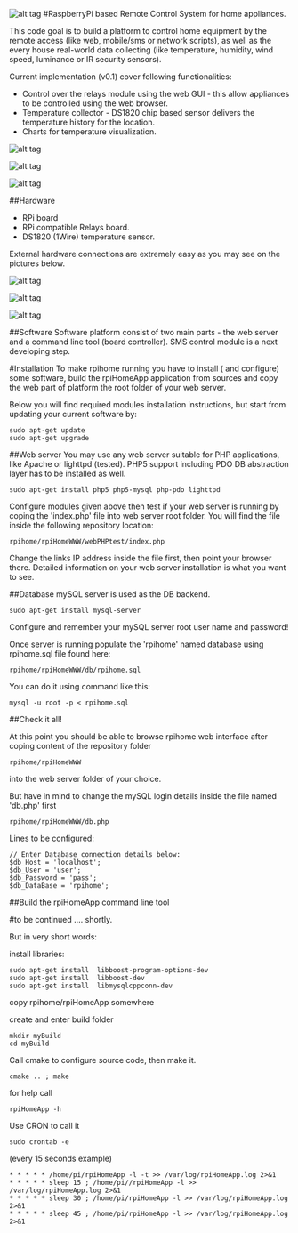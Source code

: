 ![alt tag](https://travis-ci.org/Paku-/rpihome.svg?branch=master)
#RaspberryPi  based Remote Control System for home appliances.

This code goal is to build a platform to control home equipment by the remote access (like web, mobile/sms or network scripts), as well as the every house real-world data collecting  (like temperature, humidity, wind speed, luminance or IR security sensors).

Current implementation (v0.1) cover following functionalities:

* Control over the relays module using the web GUI - this allow appliances to be controlled using the web browser.
* Temperature collector - DS1820 chip based sensor delivers the temperature history for the location.
* Charts for temperature visualization.

![alt tag](https://raw.github.com/Paku-/rpihome/master/docs/screenshots/relays.jpg)

![alt tag](https://raw.github.com/Paku-/rpihome/master/docs/screenshots/chart.jpg)

![alt tag](https://raw.github.com/Paku-/rpihome/master/docs/screenshots/log.jpg)

##Hardware
* RPi board
* RPi compatible Relays board.
* DS1820 (1Wire) temperature sensor.

External hardware connections are extremely easy as you may see on the pictures below.

![alt tag](https://raw.github.com/Paku-/rpihome/master/docs/screenshots/kit.jpg)

![alt tag](https://raw.github.com/Paku-/rpihome/master/docs/screenshots/module.jpg)

![alt tag](https://raw.github.com/Paku-/rpihome/master/docs/screenshots/temp.jpg)


##Software
Software platform consist of two main parts - the web server and a command line tool (board controller). SMS control module is a next developing step.

#Installation
To make rpihome running you have to install ( and configure) some software, build the rpiHomeApp application from sources and copy the web part of platform the root folder of your web server.

Below you will find required modules installation instructions, but start from updating your current software by:
```
sudo apt-get update
sudo apt-get upgrade
```
##Web server
You may use any web server suitable for PHP applications, like Apache or lighttpd (tested). PHP5 support including PDO DB abstraction layer has to be installed as well.
```
sudo apt-get install php5 php5-mysql php-pdo lighttpd
```
Configure modules given above then test if your web server is running by coping the 'index.php' file into web server root folder.
You will find the file inside the following repository location: 
```
rpihome/rpiHomeWWW/webPHPtest/index.php
```

Change the links IP address inside the file first, then point your browser there.
Detailed information on your web server installation is what you want to see.

##Database
mySQL server is used as the DB backend. 

```
sudo apt-get install mysql-server
```
Configure and remember your mySQL server root user name and password!

Once server is running populate the 'rpihome' named database using rpihome.sql file found here:
```
rpihome/rpiHomeWWW/db/rpihome.sql
```
You can do it using command like this:
```
mysql -u root -p < rpihome.sql
```

##Check it all!

At this point you should be able to browse rpihome web interface after coping content of the repository folder
```
rpihome/rpiHomeWWW
```
into the web server folder of your choice.

But have in mind to change the mySQL login details inside the file named 'db.php' first
```
rpihome/rpiHomeWWW/db.php
```
Lines to be configured:
```
// Enter Database connection details below:
$db_Host = 'localhost'; 
$db_User = 'user'; 
$db_Password = 'pass'; 
$db_DataBase = 'rpihome'; 
```

##Build the rpiHomeApp command line tool

#to be continued .... shortly.

But in very short words:

install libraries:

```
sudo apt-get install  libboost-program-options-dev
sudo apt-get install  libboost-dev
sudo apt-get install  libmysqlcppconn-dev
```

copy rpihome/rpiHomeApp somewhere

create and enter build folder
```
mkdir myBuild
cd myBuild
```
Call cmake to configure source code, then make it.

```
cmake .. ; make
```
for help call
```
rpiHomeApp -h
```

Use CRON to call it 
```
sudo crontab -e
```
(every 15 seconds example)
```
* * * * * /home/pi/rpiHomeApp -l -t >> /var/log/rpiHomeApp.log 2>&1
* * * * * sleep 15 ; /home/pi//rpiHomeApp -l >> /var/log/rpiHomeApp.log 2>&1
* * * * * sleep 30 ; /home/pi/rpiHomeApp -l >> /var/log/rpiHomeApp.log 2>&1
* * * * * sleep 45 ; /home/pi/rpiHomeApp -l >> /var/log/rpiHomeApp.log 2>&1
```






